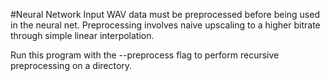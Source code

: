 #Neural Network
Input WAV data must be preprocessed before being used in the neural net.
Preprocessing involves naive upscaling to a higher bitrate through simple
linear interpolation.

Run this program with the --preprocess flag to perform recursive preprocessing on a directory.
